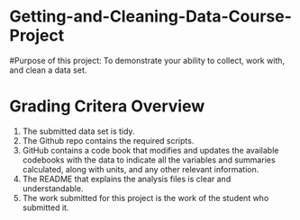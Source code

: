 # Getting-and-Cleaning-Data-Course-Project

#Purpose of this project: To demonstrate your ability to collect, work with, and clean a data set.

 # Grading Critera Overview
1. The submitted data set is tidy. 
2. The Github repo contains the required scripts.
3. GitHub contains a code book that modifies and updates the available codebooks with the data to indicate all the variables and summaries calculated, along with units, and any other relevant information.
4. The README that explains the analysis files is clear and understandable.
5. The work submitted for this project is the work of the student who submitted it.
